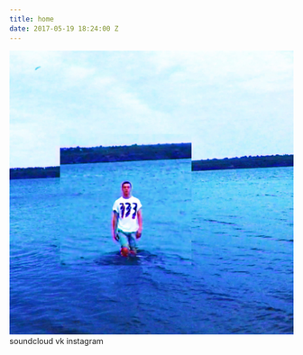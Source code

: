 ```yaml
---
title: home
date: 2017-05-19 18:24:00 Z
---
```


<img src="delta.jpg" alt="delta" style="width: 666px;"/>
soundcloud
vk
instagram